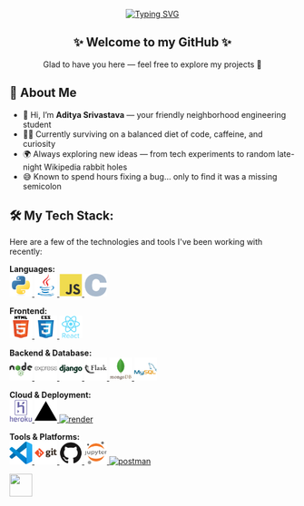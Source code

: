 <div align="center">
  
[![Typing SVG](https://readme-typing-svg.demolab.com?font=Fira+Code&size=30&duration=2000&pause=1000&center=true&width=435&lines=Hello+World!+%F0%9F%8C%90;Full+Stack+Developer+%F0%9F%92%BB;Software+Developer++%F0%9F%9B%A0;Engineer+%F0%9F%9A%80)](https://git.io/typing-svg)
  
  <!-- Small Welcome Message -->
  <h2>✨ Welcome to my GitHub ✨</h2>
  <p align="center">Glad to have you here — feel free to explore my projects 🚀</p>


</div>



## 📌 About Me

- 👋 Hi, I’m **Aditya Srivastava** — your friendly neighborhood engineering student  
- 🧑‍🎓 Currently surviving on a balanced diet of code, caffeine, and curiosity  
- 🌍 Always exploring new ideas — from tech experiments to random late-night Wikipedia rabbit holes  
- 😅 Known to spend hours fixing a bug… only to find it was a missing semicolon  


## 🛠️ My Tech Stack:

Here are a few of the technologies and tools I've been working with recently:

<p align="left">
<strong>Languages:</strong><br>
<a href="https://www.python.org" target="_blank" rel="noreferrer">
<img src="https://raw.githubusercontent.com/devicons/devicon/master/icons/python/python-original.svg" alt="python" width="40" height="40"/>
</a>
<a href="https://www.java.com" target="_blank" rel="noreferrer">
<img src="https://raw.githubusercontent.com/devicons/devicon/master/icons/java/java-original.svg" alt="java" width="40" height="40"/>
</a>
<a href="https://developer.mozilla.org/en-US/docs/Web/JavaScript" target="_blank" rel="noreferrer">
<img src="https://raw.githubusercontent.com/devicons/devicon/master/icons/javascript/javascript-original.svg" alt="javascript" width="40" height="40"/>
</a>
<a href="https://www.cprogramming.com/" target="_blank" rel="noreferrer">
<img src="https://raw.githubusercontent.com/devicons/devicon/master/icons/c/c-original.svg" alt="c" width="40" height="40"/>
</a>
</p>

<p align="left">
<strong>Frontend:</strong><br>
<a href="https://www.w3.org/html/" target="_blank" rel="noreferrer">
<img src="https://raw.githubusercontent.com/devicons/devicon/master/icons/html5/html5-original-wordmark.svg" alt="html5" width="40" height="40"/>
</a>
<a href="https://www.w3schools.com/css/" target="_blank" rel="noreferrer">
<img src="https://raw.githubusercontent.com/devicons/devicon/master/icons/css3/css3-original-wordmark.svg" alt="css3" width="40" height="40"/>
</a>
<a href="https://reactjs.org/" target="_blank" rel="noreferrer">
<img src="https://raw.githubusercontent.com/devicons/devicon/master/icons/react/react-original-wordmark.svg" alt="react" width="40" height="40"/>
</a>
</p>

<p align="left">
<strong>Backend & Database:</strong><br>
<a href="https://nodejs.org" target="_blank" rel="noreferrer">
<img src="https://raw.githubusercontent.com/devicons/devicon/master/icons/nodejs/nodejs-original-wordmark.svg" alt="nodejs" width="40" height="40"/>
</a>
<a href="https://expressjs.com" target="_blank" rel="noreferrer">
<img src="https://raw.githubusercontent.com/devicons/devicon/master/icons/express/express-original-wordmark.svg" alt="express" width="40" height="40"/>
</a>
<a href="https://www.djangoproject.com/" target="_blank" rel="noreferrer">
<img src="https://raw.githubusercontent.com/devicons/devicon/master/icons/django/django-plain-wordmark.svg" alt="django" width="40" height="40"/>
</a>
<a href="https://flask.palletsprojects.com/" target="_blank" rel="noreferrer">
<img src="https://raw.githubusercontent.com/devicons/devicon/master/icons/flask/flask-original-wordmark.svg" alt="flask" width="40" height="40"/>
</a>
<a href="https://www.mongodb.com/" target="_blank" rel="noreferrer">
<img src="https://raw.githubusercontent.com/devicons/devicon/master/icons/mongodb/mongodb-original-wordmark.svg" alt="mongodb" width="40" height="40"/>
</a>
<a href="https://www.mysql.com/" target="_blank" rel="noreferrer">
<img src="https://raw.githubusercontent.com/devicons/devicon/master/icons/mysql/mysql-original-wordmark.svg" alt="mysql" width="40" height="40"/>
</a>
</p>

<p align="left">
<strong>Cloud & Deployment:</strong><br>
<a href="https://www.heroku.com/" target="_blank" rel="noreferrer">
<img src="https://raw.githubusercontent.com/devicons/devicon/master/icons/heroku/heroku-original-wordmark.svg" alt="heroku" width="40" height="40"/>
</a>
<a href="https://vercel.com/" target="_blank" rel="noreferrer">
<img src="https://raw.githubusercontent.com/devicons/devicon/master/icons/vercel/vercel-original.svg" alt="vercel" width="40" height="40"/>
</a>
<a href="https://render.com/" target="_blank" rel="noreferrer">
<img src="https://raw.githubusercontent.com/devicons/devicon/master/icons/render/render-original.svg" alt="render" width="40" height="40"/>
</a>
</p>

<p align="left">
<strong>Tools & Platforms:</strong><br>
<a href="https://code.visualstudio.com/" target="_blank" rel="noreferrer">
<img src="https://raw.githubusercontent.com/devicons/devicon/master/icons/vscode/vscode-original.svg" alt="vscode" width="40" height="40"/>
</a>
<a href="https://git-scm.com/" target="_blank" rel="noreferrer">
<img src="https://raw.githubusercontent.com/devicons/devicon/master/icons/git/git-original-wordmark.svg" alt="git" width="40" height="40"/>
</a>
<a href="https://github.com/" target="_blank" rel="noreferrer">
<img src="https://raw.githubusercontent.com/devicons/devicon/master/icons/github/github-original.svg" alt="github" width="40" height="40"/>
</a>
<a href="https://jupyter.org/" target="_blank" rel="noreferrer">
<img src="https://raw.githubusercontent.com/devicons/devicon/master/icons/jupyter/jupyter-original-wordmark.svg" alt="jupyter" width="40" height="40"/>
</a>
<a href="https://www.postman.com/" target="_blank" rel="noreferrer">
<img src="https://www.vectorlogo.zone/logos/getpostman/getpostman-icon.svg" alt="postman" width="40" height="40"/>
</a>
</p>

<img src="https://img.icons8.com/color/48/python--v1.gif" width="40" height="40" />


